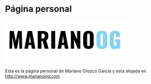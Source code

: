 # Página personal

![Logo MarianoOG](assets/images/logo.png)

Esta es la página personal de Mariano Orozco García y esta alojada en http://www.marianoog.com
